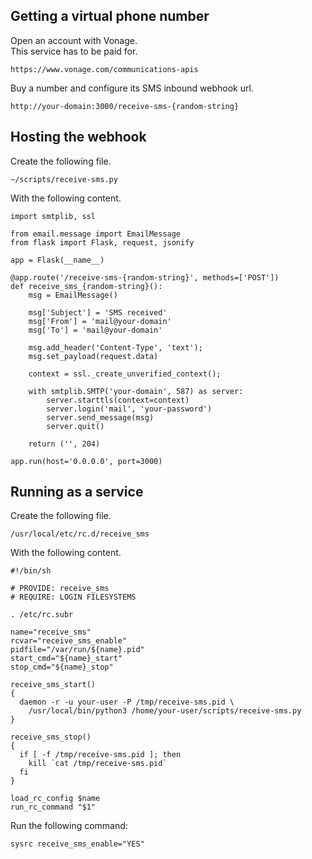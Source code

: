 Getting a virtual phone number
------------------------------
Open an account with Vonage.  
This service has to be paid for.

    https://www.vonage.com/communications-apis

Buy a number and configure its SMS inbound webhook url.

    http://your-domain:3000/receive-sms-{random-string}

Hosting the webhook
-------------------
Create the following file.

    ~/scripts/receive-sms.py

With the following content.

    import smtplib, ssl

    from email.message import EmailMessage
    from flask import Flask, request, jsonify

    app = Flask(__name__)

    @app.route('/receive-sms-{random-string}', methods=['POST'])
    def receive_sms_{random-string}():
        msg = EmailMessage()

        msg['Subject'] = 'SMS received'
        msg['From'] = 'mail@your-domain'
        msg['To'] = 'mail@your-domain'

        msg.add_header('Content-Type', 'text');
        msg.set_payload(request.data)

        context = ssl._create_unverified_context();

        with smtplib.SMTP('your-domain', 587) as server:
            server.starttls(context=context)
            server.login('mail', 'your-password')
            server.send_message(msg)
            server.quit()

        return ('', 204)

    app.run(host='0.0.0.0', port=3000)

Running as a service
--------------------
Create the following file.

    /usr/local/etc/rc.d/receive_sms

With the following content.

    #!/bin/sh

    # PROVIDE: receive_sms
    # REQUIRE: LOGIN FILESYSTEMS

    . /etc/rc.subr

    name="receive_sms"
    rcvar="receive_sms_enable"
    pidfile="/var/run/${name}.pid"
    start_cmd="${name}_start"
    stop_cmd="${name}_stop"

    receive_sms_start()
    {
      daemon -r -u your-user -P /tmp/receive-sms.pid \
        /usr/local/bin/python3 /home/your-user/scripts/receive-sms.py
    }

    receive_sms_stop()
    {
      if [ -f /tmp/receive-sms.pid ]; then
        kill `cat /tmp/receive-sms.pid`
      fi
    }

    load_rc_config $name
    run_rc_command "$1"

Run the following command:

    sysrc receive_sms_enable="YES"
